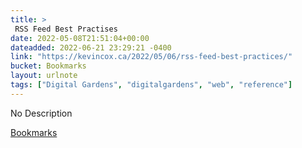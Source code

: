 ```yaml
---
title: > 
 RSS Feed Best Practises
date: 2022-05-08T21:51:04+00:00
dateadded: 2022-06-21 23:29:21 -0400
link: "https://kevincox.ca/2022/05/06/rss-feed-best-practices/"
bucket: Bookmarks
layout: urlnote
tags: ["Digital Gardens", "digitalgardens", "web", "reference"]
--- 
```

No Description
 <!-- end excerpt --> 
<div class='bucket'><a class='internal-link' href='/buckets/bookmarks'>Bookmarks</a></div> 
